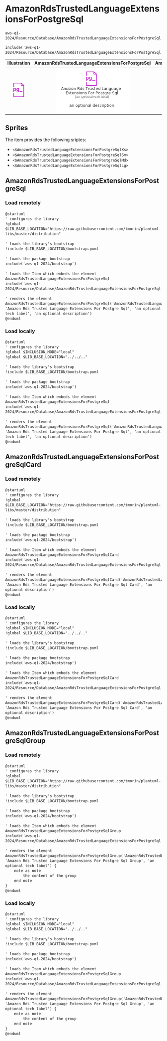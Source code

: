 # AmazonRdsTrustedLanguageExtensionsForPostgreSql


```text
aws-q1-2024/Resource/Database/AmazonRdsTrustedLanguageExtensionsForPostgreSql
```

```text
include('aws-q1-2024/Resource/Database/AmazonRdsTrustedLanguageExtensionsForPostgreSql')
```



| Illustration | AmazonRdsTrustedLanguageExtensionsForPostgreSql | AmazonRdsTrustedLanguageExtensionsForPostgreSqlCard | AmazonRdsTrustedLanguageExtensionsForPostgreSqlGroup |
| :---: | :---: | :---: | :---: |
| ![illustration for Illustration](../../../aws-q1-2024/Resource/Database/AmazonRdsTrustedLanguageExtensionsForPostgreSql.png) | ![illustration for AmazonRdsTrustedLanguageExtensionsForPostgreSql](../../../aws-q1-2024/Resource/Database/AmazonRdsTrustedLanguageExtensionsForPostgreSql.Local.png) | ![illustration for AmazonRdsTrustedLanguageExtensionsForPostgreSqlCard](../../../aws-q1-2024/Resource/Database/AmazonRdsTrustedLanguageExtensionsForPostgreSqlCard.Local.png) | ![illustration for AmazonRdsTrustedLanguageExtensionsForPostgreSqlGroup](../../../aws-q1-2024/Resource/Database/AmazonRdsTrustedLanguageExtensionsForPostgreSqlGroup.Local.png) |



## Sprites
The item provides the following sriptes:

- `<$AmazonRdsTrustedLanguageExtensionsForPostgreSqlXs>`
- `<$AmazonRdsTrustedLanguageExtensionsForPostgreSqlSm>`
- `<$AmazonRdsTrustedLanguageExtensionsForPostgreSqlMd>`
- `<$AmazonRdsTrustedLanguageExtensionsForPostgreSqlLg>`





## AmazonRdsTrustedLanguageExtensionsForPostgreSql

### Load remotely
```plantuml
@startuml
' configures the library
!global $LIB_BASE_LOCATION="https://raw.githubusercontent.com/tmorin/plantuml-libs/master/distribution"

' loads the library's bootstrap
!include $LIB_BASE_LOCATION/bootstrap.puml

' loads the package bootstrap
include('aws-q1-2024/bootstrap')

' loads the Item which embeds the element AmazonRdsTrustedLanguageExtensionsForPostgreSql
include('aws-q1-2024/Resource/Database/AmazonRdsTrustedLanguageExtensionsForPostgreSql')

' renders the element
AmazonRdsTrustedLanguageExtensionsForPostgreSql('AmazonRdsTrustedLanguageExtensionsForPostgreSql', 'Amazon Rds Trusted Language Extensions For Postgre Sql', 'an optional tech label', 'an optional description')
@enduml
```

### Load locally
```plantuml
@startuml
' configures the library
!global $INCLUSION_MODE="local"
!global $LIB_BASE_LOCATION="../../.."

' loads the library's bootstrap
!include $LIB_BASE_LOCATION/bootstrap.puml

' loads the package bootstrap
include('aws-q1-2024/bootstrap')

' loads the Item which embeds the element AmazonRdsTrustedLanguageExtensionsForPostgreSql
include('aws-q1-2024/Resource/Database/AmazonRdsTrustedLanguageExtensionsForPostgreSql')

' renders the element
AmazonRdsTrustedLanguageExtensionsForPostgreSql('AmazonRdsTrustedLanguageExtensionsForPostgreSql', 'Amazon Rds Trusted Language Extensions For Postgre Sql', 'an optional tech label', 'an optional description')
@enduml
```

## AmazonRdsTrustedLanguageExtensionsForPostgreSqlCard

### Load remotely
```plantuml
@startuml
' configures the library
!global $LIB_BASE_LOCATION="https://raw.githubusercontent.com/tmorin/plantuml-libs/master/distribution"

' loads the library's bootstrap
!include $LIB_BASE_LOCATION/bootstrap.puml

' loads the package bootstrap
include('aws-q1-2024/bootstrap')

' loads the Item which embeds the element AmazonRdsTrustedLanguageExtensionsForPostgreSqlCard
include('aws-q1-2024/Resource/Database/AmazonRdsTrustedLanguageExtensionsForPostgreSql')

' renders the element
AmazonRdsTrustedLanguageExtensionsForPostgreSqlCard('AmazonRdsTrustedLanguageExtensionsForPostgreSqlCard', 'Amazon Rds Trusted Language Extensions For Postgre Sql Card', 'an optional description')
@enduml
```

### Load locally
```plantuml
@startuml
' configures the library
!global $INCLUSION_MODE="local"
!global $LIB_BASE_LOCATION="../../.."

' loads the library's bootstrap
!include $LIB_BASE_LOCATION/bootstrap.puml

' loads the package bootstrap
include('aws-q1-2024/bootstrap')

' loads the Item which embeds the element AmazonRdsTrustedLanguageExtensionsForPostgreSqlCard
include('aws-q1-2024/Resource/Database/AmazonRdsTrustedLanguageExtensionsForPostgreSql')

' renders the element
AmazonRdsTrustedLanguageExtensionsForPostgreSqlCard('AmazonRdsTrustedLanguageExtensionsForPostgreSqlCard', 'Amazon Rds Trusted Language Extensions For Postgre Sql Card', 'an optional description')
@enduml
```

## AmazonRdsTrustedLanguageExtensionsForPostgreSqlGroup

### Load remotely
```plantuml
@startuml
' configures the library
!global $LIB_BASE_LOCATION="https://raw.githubusercontent.com/tmorin/plantuml-libs/master/distribution"

' loads the library's bootstrap
!include $LIB_BASE_LOCATION/bootstrap.puml

' loads the package bootstrap
include('aws-q1-2024/bootstrap')

' loads the Item which embeds the element AmazonRdsTrustedLanguageExtensionsForPostgreSqlGroup
include('aws-q1-2024/Resource/Database/AmazonRdsTrustedLanguageExtensionsForPostgreSql')

' renders the element
AmazonRdsTrustedLanguageExtensionsForPostgreSqlGroup('AmazonRdsTrustedLanguageExtensionsForPostgreSqlGroup', 'Amazon Rds Trusted Language Extensions For Postgre Sql Group', 'an optional tech label') {
    note as note
        the content of the group
    end note
}
@enduml
```

### Load locally
```plantuml
@startuml
' configures the library
!global $INCLUSION_MODE="local"
!global $LIB_BASE_LOCATION="../../.."

' loads the library's bootstrap
!include $LIB_BASE_LOCATION/bootstrap.puml

' loads the package bootstrap
include('aws-q1-2024/bootstrap')

' loads the Item which embeds the element AmazonRdsTrustedLanguageExtensionsForPostgreSqlGroup
include('aws-q1-2024/Resource/Database/AmazonRdsTrustedLanguageExtensionsForPostgreSql')

' renders the element
AmazonRdsTrustedLanguageExtensionsForPostgreSqlGroup('AmazonRdsTrustedLanguageExtensionsForPostgreSqlGroup', 'Amazon Rds Trusted Language Extensions For Postgre Sql Group', 'an optional tech label') {
    note as note
        the content of the group
    end note
}
@enduml
```

